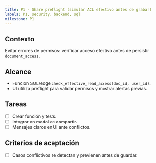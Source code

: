 ```yaml
---
title: P1 - Share preflight (simular ACL efectivo antes de grabar)
labels: P1, security, backend, sql
milestone: P1
---
```


## Contexto
Evitar errores de permisos: verificar acceso efectivo antes de persistir `document_access`.

## Alcance
- Función SQL/edge `check_effective_read_access(doc_id, user_id)`.
- UI utiliza preflight para validar permisos y mostrar alertas previas.

## Tareas
- [ ] Crear función y tests.
- [ ] Integrar en modal de compartir.
- [ ] Mensajes claros en UI ante conflictos.

## Criterios de aceptación
- [ ] Casos conflictivos se detectan y previenen antes de guardar.
